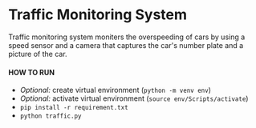 Traffic Monitoring System
==========================

Traffic monitoring system moniters the overspeeding of cars by using a speed sensor and a camera that captures the car's number plate and a picture of the car.


#### HOW TO RUN
- *Optional:* create virtual environment (```python -m venv env```)
- *Optional:* activate virtual environment (```source env/Scripts/activate```)
- ```pip install -r requirement.txt```
- ```python traffic.py```